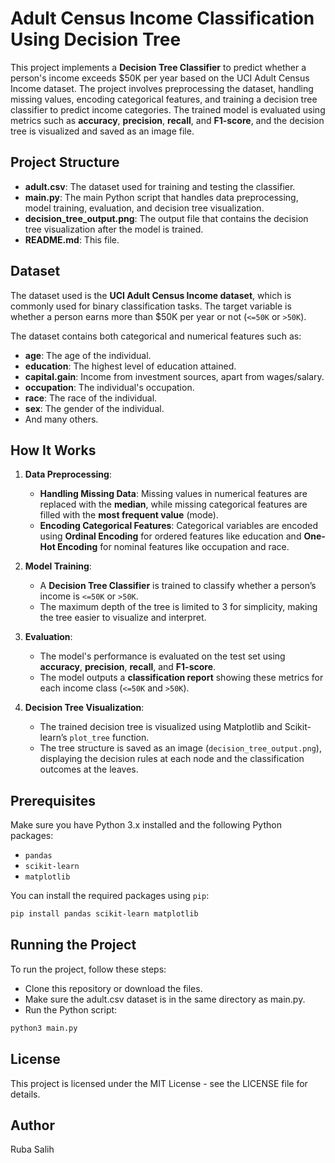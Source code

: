 # Adult Census Income Classification Using Decision Tree

This project implements a **Decision Tree Classifier** to predict whether a person's income exceeds $50K per year based on the UCI Adult Census Income dataset. The project involves preprocessing the dataset, handling missing values, encoding categorical features, and training a decision tree classifier to predict income categories. The trained model is evaluated using metrics such as **accuracy**, **precision**, **recall**, and **F1-score**, and the decision tree is visualized and saved as an image file.

## Project Structure

- **adult.csv**: The dataset used for training and testing the classifier.
- **main.py**: The main Python script that handles data preprocessing, model training, evaluation, and decision tree visualization.
- **decision_tree_output.png**: The output file that contains the decision tree visualization after the model is trained.
- **README.md**: This file.

## Dataset

The dataset used is the **UCI Adult Census Income dataset**, which is commonly used for binary classification tasks. The target variable is whether a person earns more than $50K per year or not (`<=50K` or `>50K`). 

The dataset contains both categorical and numerical features such as:
- **age**: The age of the individual.
- **education**: The highest level of education attained.
- **capital.gain**: Income from investment sources, apart from wages/salary.
- **occupation**: The individual's occupation.
- **race**: The race of the individual.
- **sex**: The gender of the individual.
- And many others.

## How It Works

1. **Data Preprocessing**:
   - **Handling Missing Data**: Missing values in numerical features are replaced with the **median**, while missing categorical features are filled with the **most frequent value** (mode).
   - **Encoding Categorical Features**: Categorical variables are encoded using **Ordinal Encoding** for ordered features like education and **One-Hot Encoding** for nominal features like occupation and race.

2. **Model Training**:
   - A **Decision Tree Classifier** is trained to classify whether a person’s income is `<=50K` or `>50K`.
   - The maximum depth of the tree is limited to 3 for simplicity, making the tree easier to visualize and interpret.

3. **Evaluation**:
   - The model's performance is evaluated on the test set using **accuracy**, **precision**, **recall**, and **F1-score**.
   - The model outputs a **classification report** showing these metrics for each income class (`<=50K` and `>50K`).

4. **Decision Tree Visualization**:
   - The trained decision tree is visualized using Matplotlib and Scikit-learn’s `plot_tree` function.
   - The tree structure is saved as an image (`decision_tree_output.png`), displaying the decision rules at each node and the classification outcomes at the leaves.

## Prerequisites

Make sure you have Python 3.x installed and the following Python packages:

- `pandas`
- `scikit-learn`
- `matplotlib`

You can install the required packages using `pip`:

```bash
pip install pandas scikit-learn matplotlib 
```

## Running the Project
To run the project, follow these steps:

- Clone this repository or download the files.
- Make sure the adult.csv dataset is in the same directory as main.py.
- Run the Python script:
``` bash
python3 main.py
```

## License
This project is licensed under the MIT License - see the LICENSE file for details.

## Author
Ruba Salih